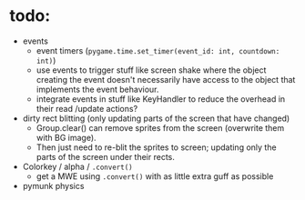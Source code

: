 # todo: 
- events
  - event timers (`pygame.time.set_timer(event_id: int, countdown: int)`)
  - use events to trigger stuff like screen shake where the object creating the event doesn't necessarily have access to the object that implements the event behaviour.
  - integrate events in stuff like KeyHandler to reduce the overhead in their read /update actions?
- dirty rect blitting (only updating parts of the screen that have changed) 
  - Group.clear() can remove sprites from the screen (overwrite them with BG image). 
  - Then just need to re-blit the sprites to screen; updating only the parts of the screen under their rects.
- Colorkey / alpha / `.convert()`
  - get a MWE using `.convert()` with as little extra guff as possible
- pymunk physics